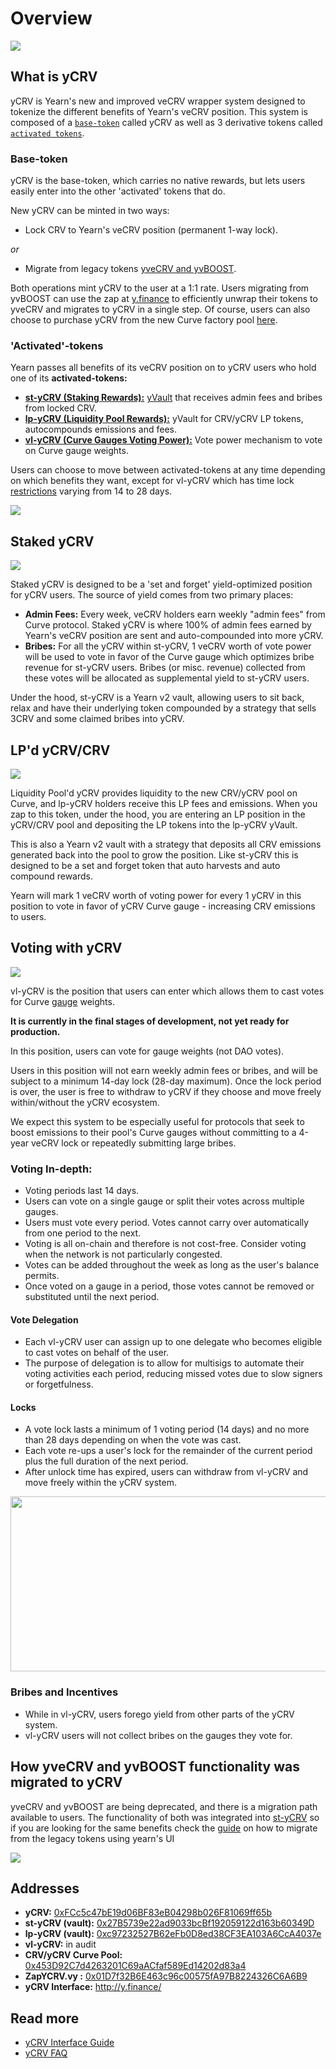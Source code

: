 # Overview

![](https://i.imgur.com/ni42qE6.png)

## What is yCRV

yCRV is Yearn's new and improved veCRV wrapper system designed to tokenize the different benefits of Yearn's veCRV position. This system is composed of a [`base-token`](#base-token) called yCRV as well as 3 derivative tokens called [`activated tokens`](#activated-tokens).

### Base-token

yCRV is the base-token, which carries no native rewards, but lets users easily enter into the other 'activated' tokens that do.

New yCRV can be minted in two ways:

- Lock CRV to Yearn's veCRV position (permanent 1-way lock).

_or_

- Migrate from legacy tokens [yveCRV and yvBOOST](#how-yvecrv-and-veboost-functionality-was-migrated-to-ycrv).

Both operations mint yCRV to the user at a 1:1 rate. Users migrating from yvBOOST can use the zap at [y.finance](https://y.finance) to efficiently unwrap their tokens to yveCRV and migrates to yCRV in a single step. Of course, users can also choose to purchase yCRV from the new Curve factory pool [here](https://curve.fi/factory/192).

### 'Activated'-tokens

Yearn passes all benefits of its veCRV position on to yCRV users who hold one of its **activated-tokens:**

- [**st-yCRV (Staking Rewards):**](#staked-ycrv) [yVault](https://medium.com/iearn/yearn-finance-explained-what-are-vaults-and-strategies-96970560432) that receives admin fees and bribes from locked CRV.
- [**lp-yCRV (Liquidity Pool Rewards):**](#lpd-ycrvcrv) yVault for CRV/yCRV LP tokens, autocompounds emissions and fees.
- [**vl-yCRV (Curve Gauges Voting Power):**](#voting-with-ycrv) Vote power mechanism to vote on Curve gauge weights.

Users can choose to move between activated-tokens at any time depending on which benefits they want, except for vl-yCRV which has time lock [restrictions](#voting-with-ycrv) varying from 14 to 28 days.

![](https://i.imgur.com/KrYztyJ.png)

## Staked yCRV

![](https://i.imgur.com/IgpIhKN.png)

Staked yCRV is designed to be a 'set and forget' yield-optimized position for yCRV users. The source of yield comes from two primary places:

- **Admin Fees:** Every week, veCRV holders earn weekly "admin fees" from Curve protocol. Staked yCRV is where 100% of admin fees earned by Yearn's veCRV position are sent and auto-compounded into more yCRV.
- **Bribes:** For all the yCRV within st-yCRV, 1 veCRV worth of vote power will be used to vote in favor of the Curve gauge which optimizes bribe revenue for st-yCRV users. Bribes (or misc. revenue) collected from these votes will be allocated as supplemental yield to st-yCRV users.

Under the hood, st-yCRV is a Yearn v2 vault, allowing users to sit back, relax and have their underlying token compounded by a strategy that sells 3CRV and some claimed bribes into yCRV.

## LP'd yCRV/CRV

![](https://i.imgur.com/3JNhzWR.png)

Liquidity Pool'd yCRV provides liquidity to the new CRV/yCRV pool on Curve, and lp-yCRV holders receive this LP fees and emissions. When you zap to this token, under the hood, you are entering an LP position in the yCRV/CRV pool and depositing the LP tokens into the lp-yCRV yVault.

This is also a Yearn v2 vault with a strategy that deposits all CRV emissions generated back into the pool to grow the position. Like st-yCRV this is designed to be a set and forget token that auto harvests and auto compound rewards.

Yearn will mark 1 veCRV worth of voting power for every 1 yCRV in this position to vote in favor of yCRV Curve gauge - increasing CRV emissions to users.

## Voting with yCRV

![](https://i.imgur.com/uCwM4Pv.png)

vl-yCRV is the position that users can enter which allows them to cast votes for Curve [gauge](https://resources.curve.fi/reward-gauges/understanding-gauges) weights.

**It is currently in the final stages of development, not yet ready for production.**

In this position, users can vote for gauge weights (not DAO votes).

Users in this position will not earn weekly admin fees or bribes, and will be subject to a minimum 14-day lock (28-day maximum). Once the lock period is over, the user is free to withdraw to yCRV if they choose and move freely within/without the yCRV ecosystem.

We expect this system to be especially useful for protocols that seek to boost emissions to their pool's Curve gauges without committing to a 4-year veCRV lock or repeatedly submitting large bribes.

### Voting In-depth:

- Voting periods last 14 days.
- Users can vote on a single gauge or split their votes across multiple gauges.
- Users must vote every period. Votes cannot carry over automatically from one period to the next.
- Voting is all on-chain and therefore is not cost-free. Consider voting when the network is not particularly congested.
- Votes can be added throughout the week as long as the user's balance permits.
- Once voted on a gauge in a period, those votes cannot be removed or substituted until the next period.

#### Vote Delegation

- Each vl-yCRV user can assign up to one delegate who becomes eligible to cast votes on behalf of the user.
- The purpose of delegation is to allow for multisigs to automate their voting activities each period, reducing missed votes due to slow signers or forgetfulness.

#### Locks

- A vote lock lasts a minimum of 1 voting period (14 days) and no more than 28 days depending on when the vote was cast.
- Each vote re-ups a user's lock for the remainder of the current period plus the full duration of the next period.
- After unlock time has expired, users can withdraw from vl-yCRV and move freely within the yCRV system.
<p align="center">
  <img width="620" height="280" src="https://i.imgur.com/p5fCVnY.png"/>
</p>

### Bribes and Incentives

- While in vl-yCRV, users forego yield from other parts of the yCRV system.
- vl-yCRV users will not collect bribes on the gauges they vote for.

## How yveCRV and yvBOOST functionality was migrated to yCRV

yveCRV and yvBOOST are being deprecated, and there is a migration path available to users. The functionality of both was integrated into [st-yCRV](#staked-ycrv) so if you are looking for the same benefits check the [guide](https://docs.yearn.finance/getting-started/products/ycrv/guide) on how to migrate from the legacy tokens using yearn's UI

![](https://i.imgur.com/Htl3AgP.png)

## Addresses

- **yCRV:** [0xFCc5c47bE19d06BF83eB04298b026F81069ff65b](https://etherscan.io/token/0xFCc5c47bE19d06BF83eB04298b026F81069ff65b)
- **st-yCRV (vault):** [0x27B5739e22ad9033bcBf192059122d163b60349D](https://etherscan.io/token/0x27B5739e22ad9033bcBf192059122d163b60349D)
- **lp-yCRV (vault):** [0xc97232527B62eFb0D8ed38CF3EA103A6CcA4037e](https://etherscan.io/token/0xc97232527B62eFb0D8ed38CF3EA103A6CcA4037e)
- **vl-yCRV:** in audit
- **CRV/yCRV Curve Pool:** [0x453D92C7d4263201C69aACfaf589Ed14202d83a4](https://etherscan.io/token/0x453D92C7d4263201C69aACfaf589Ed14202d83a4)
- **ZapYCRV.vy :** [0x01D7f32B6E463c96c00575fA97B8224326C6A6B9](https://etherscan.io/token/0x01D7f32B6E463c96c00575fA97B8224326C6A6B9)
- **yCRV Interface:** http://y.finance/

## Read more

- [yCRV Interface Guide](https://docs.yearn.finance/getting-started/products/ycrv/guide)
- [yCRV FAQ](https://docs.yearn.finance/getting-started/products/ycrv/faq)
